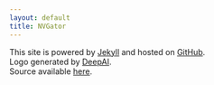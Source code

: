 ```yaml
---
layout: default
title: NVGator
---
```


<p>
  This site is powered by <a href="https://jekyllrb.com/">Jekyll</a> and hosted on <a href="https://github.com/">GitHub</a>.<br />
  Logo generated by <a href="https://deepai.org/machine-learning-model/text2img">DeepAI</a>.<br />
  Source available <a href="https://github.com/nvgator/nvgator.github.io">here</a>.
</p>
